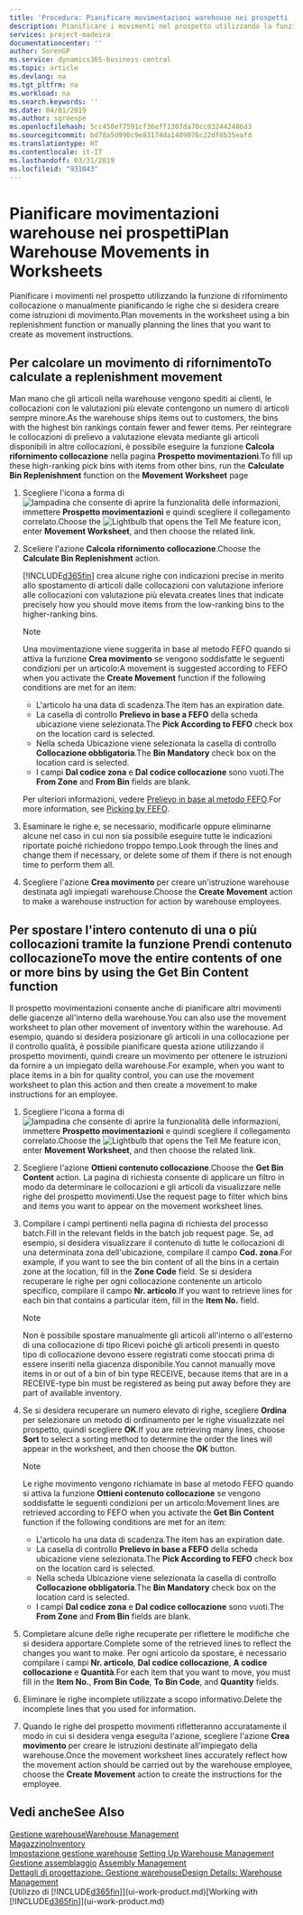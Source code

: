```yaml
---
title: 'Procedura: Pianificare movimentazioni warehouse nei prospetti | Documenti Microsoft'
description: Pianificare i movimenti nel prospetto utilizzando la funzione di rifornimento collocazione o manualmente pianificando le righe che si desidera creare come istruzioni di movimento.
services: project-madeira
documentationcenter: ''
author: SorenGP
ms.service: dynamics365-business-central
ms.topic: article
ms.devlang: na
ms.tgt_pltfrm: na
ms.workload: na
ms.search.keywords: ''
ms.date: 04/01/2019
ms.author: sgroespe
ms.openlocfilehash: 5cc450ef7591cf36eff1307da70cc032442486d3
ms.sourcegitcommit: bd78a5d990c9e83174da1409076c22df8b35eafd
ms.translationtype: HT
ms.contentlocale: it-IT
ms.lasthandoff: 03/31/2019
ms.locfileid: "931043"
---
```

# <a name="plan-warehouse-movements-in-worksheets"></a><span data-ttu-id="7be4e-103">Pianificare movimentazioni warehouse nei prospetti</span><span class="sxs-lookup"><span data-stu-id="7be4e-103">Plan Warehouse Movements in Worksheets</span></span>
<span data-ttu-id="7be4e-104">Pianificare i movimenti nel prospetto utilizzando la funzione di rifornimento collocazione o manualmente pianificando le righe che si desidera creare come istruzioni di movimento.</span><span class="sxs-lookup"><span data-stu-id="7be4e-104">Plan movements in the worksheet using a bin replenishment function or manually planning the lines that you want to create as movement instructions.</span></span>  

## <a name="to-calculate-a-replenishment-movement"></a><span data-ttu-id="7be4e-105">Per calcolare un movimento di rifornimento</span><span class="sxs-lookup"><span data-stu-id="7be4e-105">To calculate a replenishment movement</span></span>  
<span data-ttu-id="7be4e-106">Man mano che gli articoli nella warehouse vengono spediti ai clienti, le collocazioni con le valutazioni più elevate contengono un numero di articoli sempre minore.</span><span class="sxs-lookup"><span data-stu-id="7be4e-106">As the warehouse ships items out to customers, the bins with the highest bin rankings contain fewer and fewer items.</span></span> <span data-ttu-id="7be4e-107">Per reintegrare le collocazioni di prelievo a valutazione elevata mediante gli articoli disponibili in altre collocazioni, è possibile eseguire la funzione **Calcola rifornimento collocazione** nella pagina **Prospetto movimentazioni**.</span><span class="sxs-lookup"><span data-stu-id="7be4e-107">To fill up these high-ranking pick bins with items from other bins, run the **Calculate Bin Replenishment** function on the **Movement Worksheet** page</span></span>

1.  <span data-ttu-id="7be4e-108">Scegliere l'icona a forma di ![lampadina che consente di aprire la funzionalità delle informazioni](media/ui-search/search_small.png "Informazioni sull'operazione che si desidera eseguire"), immettere **Prospetto movimentazioni** e quindi scegliere il collegamento correlato.</span><span class="sxs-lookup"><span data-stu-id="7be4e-108">Choose the ![Lightbulb that opens the Tell Me feature](media/ui-search/search_small.png "Tell me what you want to do") icon, enter **Movement Worksheet**, and then choose the related link.</span></span>  
2.  <span data-ttu-id="7be4e-109">Sceliere l'azione **Calcola rifornimento collocazione**.</span><span class="sxs-lookup"><span data-stu-id="7be4e-109">Choose the **Calculate Bin Replenishment** action.</span></span>  

    [!INCLUDE[d365fin](includes/d365fin_md.md)] <span data-ttu-id="7be4e-110">crea alcune righe con indicazioni precise in merito allo spostamento di articoli dalle collocazioni con valutazione inferiore alle collocazioni con valutazione più elevata.</span><span class="sxs-lookup"><span data-stu-id="7be4e-110">creates lines that indicate precisely how you should move items from the low-ranking bins to the higher-ranking bins.</span></span>  

    > [!NOTE]  
    >  <span data-ttu-id="7be4e-111">Una movimentazione viene suggerita in base al metodo FEFO quando si attiva la funzione **Crea movimento** se vengono soddisfatte le seguenti condizioni per un articolo:</span><span class="sxs-lookup"><span data-stu-id="7be4e-111">A movement is suggested according to FEFO when you activate the **Create Movement** function if the following conditions are met for an item:</span></span>  
    >   
    >  -   <span data-ttu-id="7be4e-112">L'articolo ha una data di scadenza.</span><span class="sxs-lookup"><span data-stu-id="7be4e-112">The item has an expiration date.</span></span>  
    > -   <span data-ttu-id="7be4e-113">La casella di controllo **Prelievo in base a FEFO** della scheda ubicazione viene selezionata.</span><span class="sxs-lookup"><span data-stu-id="7be4e-113">The **Pick According to FEFO** check box on the location card is selected.</span></span>  
    > -   <span data-ttu-id="7be4e-114">Nella scheda Ubicazione viene selezionata la casella di controllo **Collocazione obbligatoria**.</span><span class="sxs-lookup"><span data-stu-id="7be4e-114">The **Bin Mandatory** check box on the location card is selected.</span></span>  
    > -   <span data-ttu-id="7be4e-115">I campi **Dal codice zona** e **Dal codice collocazione** sono vuoti.</span><span class="sxs-lookup"><span data-stu-id="7be4e-115">The **From Zone** and **From Bin** fields are blank.</span></span>  

    <span data-ttu-id="7be4e-116">Per ulteriori informazioni, vedere [Prelievo in base al metodo FEFO](warehouse-picking-by-fefo.md).</span><span class="sxs-lookup"><span data-stu-id="7be4e-116">For more information, see [Picking by FEFO](warehouse-picking-by-fefo.md).</span></span>  

3.  <span data-ttu-id="7be4e-117">Esaminare le righe e, se necessario, modificarle oppure eliminarne alcune nel caso in cui non sia possibile eseguire tutte le indicazioni riportate poiché richiedono troppo tempo.</span><span class="sxs-lookup"><span data-stu-id="7be4e-117">Look through the lines and change them if necessary, or delete some of them if there is not enough time to perform them all.</span></span>  
4.  <span data-ttu-id="7be4e-118">Scegliere l'azione **Crea movimento** per creare un'istruzione warehouse destinata agli impiegati warehouse.</span><span class="sxs-lookup"><span data-stu-id="7be4e-118">Choose the **Create Movement** action to make a warehouse instruction for action by warehouse employees.</span></span>  

## <a name="to-move-the-entire-contents-of-one-or-more-bins-by-using-the-get-bin-content-function"></a><span data-ttu-id="7be4e-119">Per spostare l'intero contenuto di una o più collocazioni tramite la funzione Prendi contenuto collocazione</span><span class="sxs-lookup"><span data-stu-id="7be4e-119">To move the entire contents of one or more bins by using the Get Bin Content function</span></span>  
<span data-ttu-id="7be4e-120">Il prospetto movimentazioni consente anche di pianificare altri movimenti delle giacenze all'interno della warehouse.</span><span class="sxs-lookup"><span data-stu-id="7be4e-120">You can also use the movement worksheet to plan other movement of inventory within the warehouse.</span></span> <span data-ttu-id="7be4e-121">Ad esempio, quando si desidera posizionare gli articoli in una collocazione per il controllo qualità, è possibile pianificare questa azione utilizzando il prospetto movimenti, quindi creare un movimento per ottenere le istruzioni da fornire a un impiegato della warehouse.</span><span class="sxs-lookup"><span data-stu-id="7be4e-121">For example, when you want to place items in a bin for quality control, you can use the movement worksheet to plan this action and then create a movement to make instructions for an employee.</span></span>  

1.  <span data-ttu-id="7be4e-122">Scegliere l'icona a forma di ![lampadina che consente di aprire la funzionalità delle informazioni](media/ui-search/search_small.png "Informazioni sull'operazione che si desidera eseguire"), immettere **Prospetto movimentazioni** e quindi scegliere il collegamento correlato.</span><span class="sxs-lookup"><span data-stu-id="7be4e-122">Choose the ![Lightbulb that opens the Tell Me feature](media/ui-search/search_small.png "Tell me what you want to do") icon, enter **Movement Worksheet**, and then choose the related link.</span></span>  
2.  <span data-ttu-id="7be4e-123">Scegliere l'azione **Ottieni contenuto collocazione**.</span><span class="sxs-lookup"><span data-stu-id="7be4e-123">Choose the **Get Bin Content** action.</span></span> <span data-ttu-id="7be4e-124">La pagina di richiesta consente di applicare un filtro in modo da determinare le collocazioni e gli articoli da visualizzare nelle righe del prospetto movimenti.</span><span class="sxs-lookup"><span data-stu-id="7be4e-124">Use the request page to filter which bins and items you want to appear on the movement worksheet lines.</span></span>  
3.  <span data-ttu-id="7be4e-125">Compilare i campi pertinenti nella pagina di richiesta del processo batch.</span><span class="sxs-lookup"><span data-stu-id="7be4e-125">Fill in the relevant fields in the batch job request page.</span></span> <span data-ttu-id="7be4e-126">Se, ad esempio, si desidera visualizzare il contenuto di tutte le collocazioni di una determinata zona dell'ubicazione, compilare il campo **Cod. zona**.</span><span class="sxs-lookup"><span data-stu-id="7be4e-126">For example, if you want to see the bin content of all the bins in a certain zone at the location, fill in the **Zone Code** field.</span></span> <span data-ttu-id="7be4e-127">Se si desidera recuperare le righe per ogni collocazione contenente un articolo specifico, compilare il campo **Nr. articolo**.</span><span class="sxs-lookup"><span data-stu-id="7be4e-127">If you want to retrieve lines for each bin that contains a particular item, fill in the **Item No.** field.</span></span>  

    > [!NOTE]  
    >  <span data-ttu-id="7be4e-128">Non è possibile spostare manualmente gli articoli all'interno o all'esterno di una collocazione di tipo Ricevi poiché gli articoli presenti in questo tipo di collocazione devono essere registrati come stoccati prima di essere inseriti nella giacenza disponibile.</span><span class="sxs-lookup"><span data-stu-id="7be4e-128">You cannot manually move items in or out of a bin of bin type RECEIVE, because items that are in a RECEIVE-type bin must be registered as being put away before they are part of available inventory.</span></span>  

4.  <span data-ttu-id="7be4e-129">Se si desidera recuperare un numero elevato di righe, scegliere **Ordina** per selezionare un metodo di ordinamento per le righe visualizzate nel prospetto, quindi scegliere **OK**.</span><span class="sxs-lookup"><span data-stu-id="7be4e-129">If you are retrieving many lines, choose **Sort** to select a sorting method to determine the order the lines will appear in the worksheet, and then choose the **OK** button.</span></span>  

    > [!NOTE]  
    >  <span data-ttu-id="7be4e-130">Le righe movimento vengono richiamate in base al metodo FEFO quando si attiva la funzione **Ottieni contenuto collocazione** se vengono soddisfatte le seguenti condizioni per un articolo:</span><span class="sxs-lookup"><span data-stu-id="7be4e-130">Movement lines are retrieved according to FEFO when you activate the **Get Bin Content** function if the following conditions are met for an item:</span></span>  
    >   
    >  -   <span data-ttu-id="7be4e-131">L'articolo ha una data di scadenza.</span><span class="sxs-lookup"><span data-stu-id="7be4e-131">The item has an expiration date.</span></span>  
    > -   <span data-ttu-id="7be4e-132">La casella di controllo **Prelievo in base a FEFO** della scheda ubicazione viene selezionata.</span><span class="sxs-lookup"><span data-stu-id="7be4e-132">The **Pick According to FEFO** check box on the location card is selected.</span></span>  
    > -   <span data-ttu-id="7be4e-133">Nella scheda Ubicazione viene selezionata la casella di controllo **Collocazione obbligatoria**.</span><span class="sxs-lookup"><span data-stu-id="7be4e-133">The **Bin Mandatory** check box on the location card is selected.</span></span>  
    > -   <span data-ttu-id="7be4e-134">I campi **Dal codice zona** e **Dal codice collocazione** sono vuoti.</span><span class="sxs-lookup"><span data-stu-id="7be4e-134">The **From Zone** and **From Bin** fields are blank.</span></span>  

5.  <span data-ttu-id="7be4e-135">Completare alcune delle righe recuperate per riflettere le modifiche che si desidera apportare.</span><span class="sxs-lookup"><span data-stu-id="7be4e-135">Complete some of the retrieved lines to reflect the changes you want to make.</span></span> <span data-ttu-id="7be4e-136">Per ogni articolo da spostare, è necessario compilare i campi **Nr. articolo**, **Dal codice collocazione**, **A codice collocazione** e **Quantità**.</span><span class="sxs-lookup"><span data-stu-id="7be4e-136">For each item that you want to move, you must fill in the **Item No.**, **From Bin Code**, **To Bin Code**, and **Quantity** fields.</span></span>  
6.  <span data-ttu-id="7be4e-137">Eliminare le righe incomplete utilizzate a scopo informativo.</span><span class="sxs-lookup"><span data-stu-id="7be4e-137">Delete the incomplete lines that you used for information.</span></span>  
7.  <span data-ttu-id="7be4e-138">Quando le righe del prospetto movimenti rifletteranno accuratamente il modo in cui si desidera venga eseguita l'azione, scegliere l'azione **Crea movimento** per creare le istruzioni destinate all'impiegato della warehouse.</span><span class="sxs-lookup"><span data-stu-id="7be4e-138">Once the movement worksheet lines accurately reflect how the movement action should be carried out by the warehouse employee, choose the **Create Movement** action to create the instructions for the employee.</span></span>  

## <a name="see-also"></a><span data-ttu-id="7be4e-139">Vedi anche</span><span class="sxs-lookup"><span data-stu-id="7be4e-139">See Also</span></span>  
[<span data-ttu-id="7be4e-140">Gestione warehouse</span><span class="sxs-lookup"><span data-stu-id="7be4e-140">Warehouse Management</span></span>](warehouse-manage-warehouse.md)  
[<span data-ttu-id="7be4e-141">Magazzino</span><span class="sxs-lookup"><span data-stu-id="7be4e-141">Inventory</span></span>](inventory-manage-inventory.md)  
<span data-ttu-id="7be4e-142">[Impostazione gestione warehouse](warehouse-setup-warehouse.md)   </span><span class="sxs-lookup"><span data-stu-id="7be4e-142">[Setting Up Warehouse Management](warehouse-setup-warehouse.md)   </span></span>  
<span data-ttu-id="7be4e-143">[Gestione assemblaggio](assembly-assemble-items.md)  </span><span class="sxs-lookup"><span data-stu-id="7be4e-143">[Assembly Management](assembly-assemble-items.md)  </span></span>  
[<span data-ttu-id="7be4e-144">Dettagli di progettazione: Gestione warehouse</span><span class="sxs-lookup"><span data-stu-id="7be4e-144">Design Details: Warehouse Management</span></span>](design-details-warehouse-management.md)  
<span data-ttu-id="7be4e-145">[Utilizzo di [!INCLUDE[d365fin](includes/d365fin_md.md)]](ui-work-product.md)</span><span class="sxs-lookup"><span data-stu-id="7be4e-145">[Working with [!INCLUDE[d365fin](includes/d365fin_md.md)]](ui-work-product.md)</span></span>

